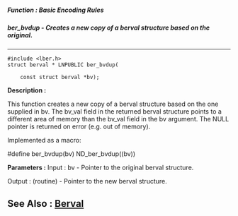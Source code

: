 ##### Function : Basic Encoding Rules
##### ber_bvdup - Creates a new copy of a berval structure based on the original.
---
```
#include <lber.h>
struct berval * LNPUBLIC ber_bvdup(

	const struct berval *bv);
```
**Description :**

This function creates a new copy of a berval structure based on the one 
supplied in bv. The bv_val field in the returned berval structure points to a 
different area of memory than the bv_val field in the bv argument.  The NULL 
pointer is returned on error (e.g. out of memory).

Implemented as a macro:

#define ber_bvdup(bv) ND_ber_bvdup((bv))

**Parameters :**
Input :
bv  -   Pointer to the original berval structure.

Output :
(routine)  -   Pointer to the new berval structure.



**See Also :**
[Berval](/reference/Data/Berval)
---
